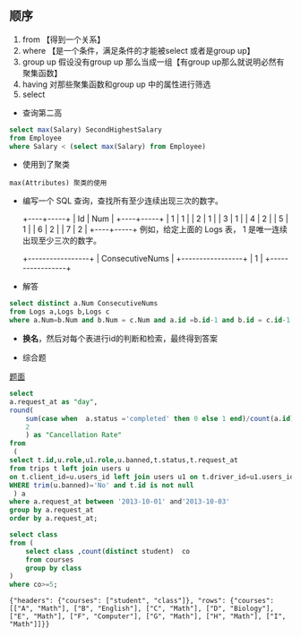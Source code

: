 ## 顺序

1. from 【得到一个关系】
2. where   【是一个条件，满足条件的才能被select 或者是group up】
3. group up 假设没有group up 那么当成一组【有group up那么就说明必然有聚集函数】
4. having 对那些聚集函数和group up 中的属性进行筛选
5. select 





- 查询第二高

```sql
select max(Salary) SecondHighestSalary 
from Employee
where Salary < (select max(Salary) from Employee)
```

- 使用到了聚类

```
max(Attributes) 聚类的使用 
```





- 编写一个 SQL 查询，查找所有至少连续出现三次的数字。

  +----+-----+
  | Id | Num |
  +----+-----+
  | 1  |  1  |
  | 2  |  1  |
  | 3  |  1  |
  | 4  |  2  |
  | 5  |  1  |
  | 6  |  2  |
  | 7  |  2  |
  +----+-----+
  例如，给定上面的 Logs 表， 1 是唯一连续出现至少三次的数字。

  +-----------------+
  | ConsecutiveNums |
  +-----------------+
  | 1               |
  +-----------------+

- 解答

```sql
select distinct a.Num ConsecutiveNums
from Logs a,Logs b,Logs c
where a.Num=b.Num and b.Num = c.Num and a.id =b.id-1 and b.id = c.id-1;
```

- **换名**，然后对每个表进行id的判断和检索，最终得到答案

  



- 综合题

[题面](https://leetcode-cn.com/problems/trips-and-users/)

```sql
select 
a.request_at as "day", 
round(
    sum(case when  a.status ='completed' then 0 else 1 end)/count(a.id),
    2
	) as "Cancellation Rate"  
from
 (
select t.id,u.role,u1.role,u.banned,t.status,t.request_at
from trips t left join users u
on t.client_id=u.users_id left join users u1 on t.driver_id=u1.users_id
WHERE trim(u.banned)='No' and t.id is not null
 ) a
where a.request_at between '2013-10-01' and'2013-10-03'
group by a.request_at 
order by a.request_at;
```









```sql
select class
from (
    select class ,count(distinct student)  co
    from courses
    group by class 
)
where co>=5;

```

```
{"headers": {"courses": ["student", "class"]}, "rows": {"courses": [["A", "Math"], ["B", "English"], ["C", "Math"], ["D", "Biology"], ["E", "Math"], ["F", "Computer"], ["G", "Math"], ["H", "Math"], ["I", "Math"]]}}
```

